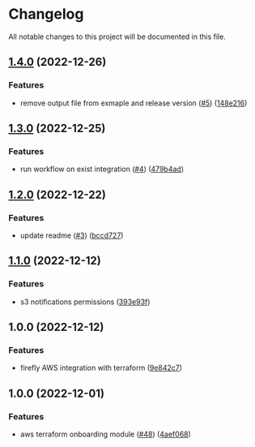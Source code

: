 # Changelog

All notable changes to this project will be documented in this file.

## [1.4.0](https://github.com/gofireflyio/terraform-firefly-aws-onboarding/compare/v1.3.0...v1.4.0) (2022-12-26)


### Features

* remove output file from exmaple and release version ([#5](https://github.com/gofireflyio/terraform-firefly-aws-onboarding/issues/5)) ([148e216](https://github.com/gofireflyio/terraform-firefly-aws-onboarding/commit/148e2167599d78c10b062d8f63ae7f6799e5470c))

## [1.3.0](https://github.com/gofireflyio/terraform-firefly-aws-onboarding/compare/v1.2.0...v1.3.0) (2022-12-25)


### Features

* run workflow on exist integration ([#4](https://github.com/gofireflyio/terraform-firefly-aws-onboarding/issues/4)) ([479b4ad](https://github.com/gofireflyio/terraform-firefly-aws-onboarding/commit/479b4ad83658fa7cd59f31ec5b8e260f6e948f6e))

## [1.2.0](https://github.com/gofireflyio/terraform-firefly-aws-onboarding/compare/v1.1.0...v1.2.0) (2022-12-22)


### Features

* update readme ([#3](https://github.com/gofireflyio/terraform-firefly-aws-onboarding/issues/3)) ([bccd727](https://github.com/gofireflyio/terraform-firefly-aws-onboarding/commit/bccd727db1b1441de0a236eaad3427a478bef477))

## [1.1.0](https://github.com/gofireflyio/terraform-firefly-aws-onboarding/compare/v1.0.0...v1.1.0) (2022-12-12)


### Features

* s3 notifications permissions ([393e93f](https://github.com/gofireflyio/terraform-firefly-aws-onboarding/commit/393e93f9edb92a9ce82e4ea731eda2c1a8225d98))

## 1.0.0 (2022-12-12)


### Features

* firefly AWS integration with terraform ([9e842c7](https://github.com/gofireflyio/terraform-firefly-aws-onboarding/commit/9e842c7133037a601ecba7bd126ecc962431548c))

## 1.0.0 (2022-12-01)


### Features

* aws terraform onboarding module ([#48](https://github.com/gofireflyio/terraform-firefly-aws-read-only/issues/48)) ([4aef068](https://github.com/gofireflyio/terraform-firefly-aws-read-only/commit/4aef0689ad8f9131702b072d098c1f7e90cdc9b3))
